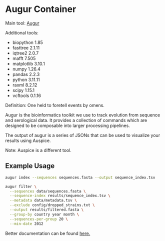# Augur Container

Main tool: [Augur](https://github.com/nextstrain/augur)

Additional tools:

- biopython 1.85
- fasttree 2.1.11
- iqtree2 2.0.7
- mafft 7.505
- matplotlib 3.10.1
- numpy 1.26.4
- pandas 2.2.3
- python 3.11.11
- raxml 8.2.12
- scipy 1.15.1
- vcftools 0.1.16

Definition: One held to foretell events by omens.

Augur is the bioinformatics toolkit we use to track evolution from sequence and serological data. It provides a collection of commands which are designed to be composable into larger processing pipelines.

The output of augur is a series of JSONs that can be used to visualize your results using Auspice.

Note: Auspice is a different tool.

## Example Usage

```bash
augur index --sequences sequences.fasta --output sequence_index.tsv
```

```bash
augur filter \
  --sequences data/sequences.fasta \
  --sequence-index results/sequence_index.tsv \
  --metadata data/metadata.tsv \
  --exclude config/dropped_strains.txt \
  --output results/filtered.fasta \
  --group-by country year month \
  --sequences-per-group 20 \
  --min-date 2012
```

Better documentation can be found [here.](https://docs.nextstrain.org/en/latest/tutorials/creating-a-workflow.html)
